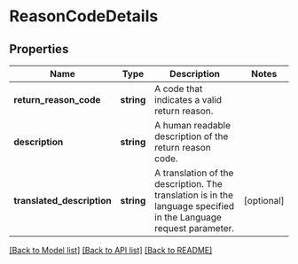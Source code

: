 # ReasonCodeDetails

## Properties
Name | Type | Description | Notes
------------ | ------------- | ------------- | -------------
**return_reason_code** | **string** | A code that indicates a valid return reason. | 
**description** | **string** | A human readable description of the return reason code. | 
**translated_description** | **string** | A translation of the description. The translation is in the language specified in the Language request parameter. | [optional] 

[[Back to Model list]](../README.md#documentation-for-models) [[Back to API list]](../README.md#documentation-for-api-endpoints) [[Back to README]](../README.md)


